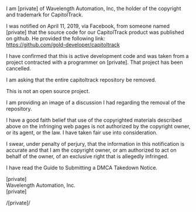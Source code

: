 I am [private] of Wavelength Automation, Inc, the holder of the copyright and trademark for CapitolTrack.    

I was notified on April 11, 2019, via Facebook, from someone named [private] that the source code for our CapitolTrack product was published on github. He provided the following link:   
https://github.com/gold-developer/capitoltrack  

I have confirmed that this is active development code and was taken from a project contracted with a programmer on [private]. That project has been cancelled.    

I am asking that the entire capitoltrack repository be removed.  

This is not an open source project.  

I am providing an image of a discussion I had regarding the removal of the repository.  

I have a good faith belief that use of the copyrighted materials described above on the infringing web pages is not authorized by the copyright owner, or its agent, or the law. I have taken fair use into consideration.  

I swear, under penalty of perjury, that the information in this notification is accurate and that I am the copyright owner, or am authorized to act on behalf of the owner, of an exclusive right that is allegedly infringed.  

I have read the Guide to Submitting a DMCA Takedown Notice.  

[private]  
Wavelength Automation, Inc.   
[private]

/[private]/
